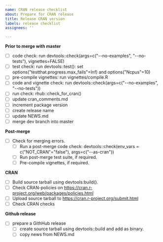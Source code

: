 ```yaml
---
name: CRAN release checklist
about: Prepare for CRAN release
title: Release CRAN version
labels: release checklist
assignees: ''

---
```


**Prior to merge with master**
- [ ] code check: run devtools::check(args=c("--no-examples", "--no-tests"), vignettes=FALSE)
- [ ] test check: run devtools::test(): set options("testthat.progress.max_fails"=Inf) and options("Ncpus"=10)
- [ ] pre-compile vignettes: run vignettes/compile.R
- [ ] code and vignette check: run devtools::check(args=c("--no-examples", "--no-tests"))
- [ ] run check: rhub::check_for_cran()
- [ ] update cran_comments.md
- [ ] increment package version
- [ ] create release name
- [ ] update NEWS.md
- [ ] merge dev branch into master

**Post-merge**
- [ ] Check for merging errors.
  - [ ] Run a post-merge code check: devtools::check(env_vars = c("NOT_CRAN"="false"), args=c("--as-cran"))
  - [ ] Run post-merge test suite, if required.
  - [ ] Pre-compile vignettes, if required.

**CRAN**
- [ ] Build source tarball using devtools:build().
- [ ] Check CRAN-policies on https://cran.r-project.org/web/packages/policies.html
- [ ] Upload source tarball to https://cran.r-project.org/submit.html
- [ ] Check CRAN checks

**Github release**
- [ ] prepare a GithHub release
  - [ ] create source tarball using devtools::build and add as binary.
  - [ ] copy news from NEWS.md

